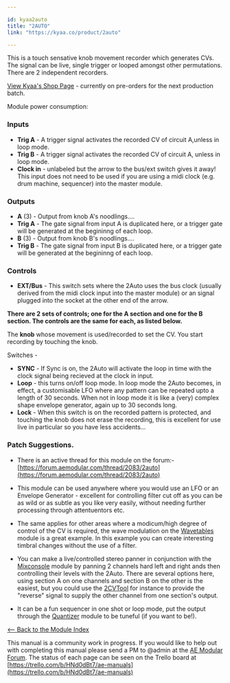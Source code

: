 ```yaml
---

id: kyaa2auto
title: "2AUTO"
link: "https://kyaa.co/product/2auto"

---
```



This is a touch sensative knob movement recorder which generates CVs. The signal can be live, single trigger or looped amongst other permutations. There are 2 independent recorders.

[View Kyaa's Shop Page](https://kyaa.co/product/2auto) - currently on pre-orders for the next production batch.

Module power consumption:

### Inputs

*   **Trig A** - A trigger signal activates the recorded CV of circuit A,unless in loop mode.
*   **Trig B** - A trigger signal activates the recorded CV of circuit A, unless in loop mode.
*   **Clock in** - unlabeled but the arrow to the bus/ext switch gives it away! This input does not need to be used if you are using a midi clock (e.g. drum machine, sequencer) into the master module.

### Outputs

*   **A** (3) - Output from knob A's noodlings....
*   **Trig A** - The gate signal from input A is duplicated here, or a trigger gate will be generated at the begininng of each loop.
*   **B** (3) - Output from knob B's noodlings....
*   **Trig B** - The gate signal from input B is duplicated here, or a trigger gate will be generated at the begininng of each loop.

### Controls

*   **EXT/Bus** - This switch sets where the 2Auto uses the bus clock (usually derived from the midi clock input into the master module) or an signal plugged into the socket at the other end of the arrow.

**There are 2 sets of controls; one for the A section and one for the B section. The controls are the same for each, as listed below.**

The **knob** whose movement is used/recorded to set the CV. You start recording by touching the knob.

Switches -

*   **SYNC** - If Sync is on, the 2Auto will activate the loop in time with the clock signal being recieved at the clock in input.
*   **Loop** - this turns on/off loop mode. In loop mode the 2Auto becomes, in effect, a customisable LFO where any pattern can be repeated upto a length of 30 seconds. When not in loop mode it is like a (very) complex shape envelope generator, again up to 30 seconds long.
*   **Lock** - When this switch is on the recorded pattern is protected, and touching the knob does not erase the recording, this is excellent for use live in particular so you have less accidents...

### Patch Suggestions.

*   There is an active thread for this module on the forum:- [https://forum.aemodular.com/thread/2083/2auto](https://forum.aemodular.com/thread/2083/2auto)
    
*   This module can be used anywhere where you would use an LFO or an Envelope Generator - excellent for controlling filter cut off as you can be as wild or as subtle as you like very easily, without needing further processing through attentuentors etc.
*   The same applies for other areas where a modicum/high degree of control of the CV is required, the wave modulation on the [Wavetables](https://wiki.aemodular.com/pmwiki.php/AeManual/WAVETABLES) module is a great example. In this example you can create interesting timbral changes without the use of a filter.
*   You can make a live/controlled stereo panner in conjunction with the [Mixconsole](https://wiki.aemodular.com/pmwiki.php/AeManual/MIXCONSOLE) module by panning 2 channels hard left and right ands then controlling their levels with the 2Auto. There are several options here, using section A on one channels and section B on the other is the easiest, but you could use the [2CVTool](https://wiki.aemodular.com/pmwiki.php/AeManual/2CVTOOL) for instance to provide the "reverse" signal to supply the other channel from one section's output.
*   It can be a fun sequencer in one shot or loop mode, put the output through the [Quantizer](https://wiki.aemodular.com/pmwiki.php/AeManual/QUANTIZER) module to be tuneful (if you want to be!).

[<-- Back to the Module Index](https://wiki.aemodular.com/pmwiki.php/AeManual/Modules)

This manual is a community work in progress. If you would like to help out with completing this manual please send a PM to @admin at the [AE Modular Forum](http://forum.aemodular.com). The status of each page can be seen on the Trello board at [https://trello.com/b/HNd0dBt7/ae-manuals](https://trello.com/b/HNd0dBt7/ae-manuals)